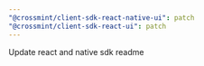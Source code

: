 ```yaml
---
"@crossmint/client-sdk-react-native-ui": patch
"@crossmint/client-sdk-react-ui": patch
---
```


Update react and native sdk readme
